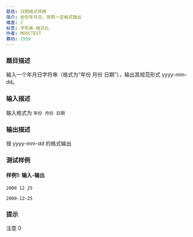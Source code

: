 ```yaml
---
题目: 日期格式转换
简介: 给你年月日，按照一定格式输出
难度: 2
标签: 字符串-格式化
作者: MOOCTEST
慕码: 1559
---
```


### 题目描述

输入一个年月日字符串（格式为“年份 月份 日期”），输出其规范形式 yyyy-mm-dd。

### 输入描述

输入格式为 `年份 月份 日期`

### 输出描述

按 yyyy-mm-dd 的格式输出

### 测试样例

#### 样例1: 输入-输出

```
2000 12 25
```

```
2000-12-25
```

### 提示

注意 0